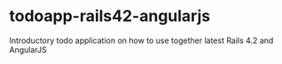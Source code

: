 todoapp-rails42-angularjs
=========================

Introductory todo application on how to use together latest Rails 4.2 and AngularJS
